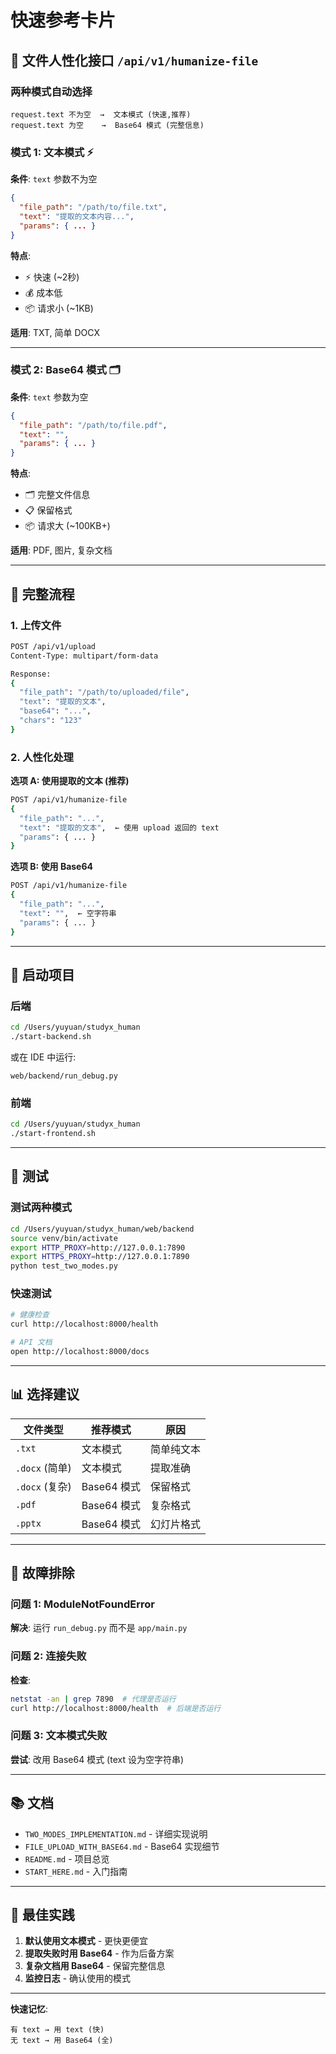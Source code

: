 # 快速参考卡片

## 🎯 文件人性化接口 `/api/v1/humanize-file`

### 两种模式自动选择

```
request.text 不为空  →  文本模式 (快速,推荐)
request.text 为空    →  Base64 模式 (完整信息)
```

### 模式 1: 文本模式 ⚡

**条件**: `text` 参数不为空

```json
{
  "file_path": "/path/to/file.txt",
  "text": "提取的文本内容...",
  "params": { ... }
}
```

**特点**:
- ⚡ 快速 (~2秒)
- 💰 成本低
- 📦 请求小 (~1KB)

**适用**: TXT, 简单 DOCX

---

### 模式 2: Base64 模式 🗂️

**条件**: `text` 参数为空

```json
{
  "file_path": "/path/to/file.pdf",
  "text": "",
  "params": { ... }
}
```

**特点**:
- 🗂️ 完整文件信息
- 📋 保留格式
- 📦 请求大 (~100KB+)

**适用**: PDF, 图片, 复杂文档

---

## 🔄 完整流程

### 1. 上传文件

```bash
POST /api/v1/upload
Content-Type: multipart/form-data

Response:
{
  "file_path": "/path/to/uploaded/file",
  "text": "提取的文本",
  "base64": "...",
  "chars": "123"
}
```

### 2. 人性化处理

**选项 A: 使用提取的文本 (推荐)**

```bash
POST /api/v1/humanize-file
{
  "file_path": "...",
  "text": "提取的文本",  ← 使用 upload 返回的 text
  "params": { ... }
}
```

**选项 B: 使用 Base64**

```bash
POST /api/v1/humanize-file
{
  "file_path": "...",
  "text": "",  ← 空字符串
  "params": { ... }
}
```

---

## 🚀 启动项目

### 后端

```bash
cd /Users/yuyuan/studyx_human
./start-backend.sh
```

或在 IDE 中运行:
```
web/backend/run_debug.py
```

### 前端

```bash
cd /Users/yuyuan/studyx_human
./start-frontend.sh
```

---

## 🧪 测试

### 测试两种模式

```bash
cd /Users/yuyuan/studyx_human/web/backend
source venv/bin/activate
export HTTP_PROXY=http://127.0.0.1:7890
export HTTPS_PROXY=http://127.0.0.1:7890
python test_two_modes.py
```

### 快速测试

```bash
# 健康检查
curl http://localhost:8000/health

# API 文档
open http://localhost:8000/docs
```

---

## 📊 选择建议

| 文件类型 | 推荐模式 | 原因 |
|---------|---------|------|
| `.txt` | 文本模式 | 简单纯文本 |
| `.docx` (简单) | 文本模式 | 提取准确 |
| `.docx` (复杂) | Base64 模式 | 保留格式 |
| `.pdf` | Base64 模式 | 复杂格式 |
| `.pptx` | Base64 模式 | 幻灯片格式 |

---

## 🐛 故障排除

### 问题 1: ModuleNotFoundError

**解决**: 运行 `run_debug.py` 而不是 `app/main.py`

### 问题 2: 连接失败

**检查**: 
```bash
netstat -an | grep 7890  # 代理是否运行
curl http://localhost:8000/health  # 后端是否运行
```

### 问题 3: 文本模式失败

**尝试**: 改用 Base64 模式 (text 设为空字符串)

---

## 📚 文档

- `TWO_MODES_IMPLEMENTATION.md` - 详细实现说明
- `FILE_UPLOAD_WITH_BASE64.md` - Base64 实现细节
- `README.md` - 项目总览
- `START_HERE.md` - 入门指南

---

## 🎯 最佳实践

1. **默认使用文本模式** - 更快更便宜
2. **提取失败时用 Base64** - 作为后备方案
3. **复杂文档用 Base64** - 保留完整信息
4. **监控日志** - 确认使用的模式

---

**快速记忆**:
```
有 text → 用 text (快)
无 text → 用 Base64 (全)
```


